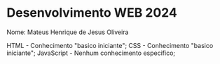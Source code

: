 # Desenvolvimento WEB 2024

Nome: Mateus Henrique de Jesus Oliveira

HTML - Conhecimento "basico iniciante"; 
CSS - Conhecimento "basico iniciante"; 
JavaScript - Nenhum conhecimento especifico;
